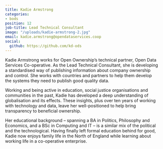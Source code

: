 ```yaml
---
title: Kadie Armstrong
categories:
- bods
position: 12
job-title: Lead Technical Consultant
image: "/uploads/kadie-armstrong-2.jpg"
email: kadie.armstrong@opendataservices.coop
social:
  github: https://github.com/kd-ods
---
```


Kadie Armstrong works for Open Ownership’s technical partner, Open Data Services Co-operative. As the Lead Technical Consultant, she is developing a standardised way of publishing information about company ownership and control. She works with countries and partners to help them develop the systems they need to publish good quality data.

Working and being active in education, social justice organisations and communities in the past, Kadie has developed a deep understanding of globalisation and its effects. These insights, plus over ten years of working with technology and data, leave her well-positioned to help bring transparency to beneficial ownership.

Her educational background – spanning a BA in Politics, Philosophy and Economics, and a BSc in Computing and IT – is a similar mix of the political and the technological. Having finally left formal education behind for good, Kadie now enjoys family life in the North of England while learning about working life in a co-operative enterprise.
